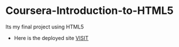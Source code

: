 # Coursera-Introduction-to-HTML5
Its my final project using HTML5
<ul>
  <li>Here is the deployed site <a href="https://suubh.github.io/Coursera-Introduction-to-HTML5/finalproject.html" target="_blank">VISIT</a></li>

</ul>
